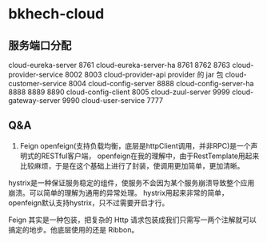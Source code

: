# bkhech-cloud

## 服务端口分配
cloud-eureka-server 8761
cloud-eureka-server-ha 8761 8762 8763
cloud-provider-service 8002 8003
cloud-provider-api provider 的 jar 包
cloud-customer-service 8004
cloud-config-server 8888
cloud-config-server-ha 8888 8889 8890
cloud-config-client 8005
cloud-zuul-server 9999
cloud-gateway-server 9990
cloud-user-service 7777


## Q&A
1. Feign
openfeign(支持负载均衡，底层是httpClient调用，并非RPC)是一个声明式的RESTful客户端，
openfeign在我的理解中，由于RestTemplate用起来比较麻烦，于是在这个基础上进行了封装，使调用更加简单，更加清晰。

hystrix是一种保证服务稳定的组件，使服务不会因为某个服务崩溃导致整个应用崩溃。可以简单的理解为通用的异常处理。
hystrix用起来非常的简单，openfeign默认支持hystrix，只不过需要开启才行。

Feign 其实是一种包装，把复杂的 Http 请求包装成我们只需写一两个注解就可以搞定的地步。他底层使用的还是 Ribbon。
